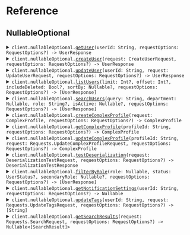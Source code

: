 # Reference
## NullableOptional
<details><summary><code>client.nullableOptional.<a href="/Sources/Resources/NullableOptional/NullableOptionalClient_.swift">getUser</a>(userId: String, requestOptions: RequestOptions?) -> UserResponse</code></summary>
<dl>
<dd>

#### 📝 Description

<dl>
<dd>

<dl>
<dd>

Get a user by ID
</dd>
</dl>
</dd>
</dl>

#### 🔌 Usage

<dl>
<dd>

<dl>
<dd>

```swift
import Foundation
import NullableOptional

private func main() async throws {
    let client = NullableOptionalClient()

    try await client.nullableOptional.getUser(userId: "userId")
}

try await main()
```
</dd>
</dl>
</dd>
</dl>

#### ⚙️ Parameters

<dl>
<dd>

<dl>
<dd>

**userId:** `String` 
    
</dd>
</dl>

<dl>
<dd>

**requestOptions:** `RequestOptions?` — Additional options for configuring the request, such as custom headers or timeout settings.
    
</dd>
</dl>
</dd>
</dl>


</dd>
</dl>
</details>

<details><summary><code>client.nullableOptional.<a href="/Sources/Resources/NullableOptional/NullableOptionalClient_.swift">createUser</a>(request: CreateUserRequest, requestOptions: RequestOptions?) -> UserResponse</code></summary>
<dl>
<dd>

#### 📝 Description

<dl>
<dd>

<dl>
<dd>

Create a new user
</dd>
</dl>
</dd>
</dl>

#### 🔌 Usage

<dl>
<dd>

<dl>
<dd>

```swift
import Foundation
import NullableOptional

private func main() async throws {
    let client = NullableOptionalClient()

    try await client.nullableOptional.createUser(request: CreateUserRequest(
        username: "username",
        email: "email",
        phone: "phone",
        address: Address(
            street: "street",
            city: "city",
            state: "state",
            zipCode: "zipCode",
            country: "country",
            buildingId: "buildingId",
            tenantId: "tenantId"
        )
    ))
}

try await main()
```
</dd>
</dl>
</dd>
</dl>

#### ⚙️ Parameters

<dl>
<dd>

<dl>
<dd>

**request:** `CreateUserRequest` 
    
</dd>
</dl>

<dl>
<dd>

**requestOptions:** `RequestOptions?` — Additional options for configuring the request, such as custom headers or timeout settings.
    
</dd>
</dl>
</dd>
</dl>


</dd>
</dl>
</details>

<details><summary><code>client.nullableOptional.<a href="/Sources/Resources/NullableOptional/NullableOptionalClient_.swift">updateUser</a>(userId: String, request: UpdateUserRequest, requestOptions: RequestOptions?) -> UserResponse</code></summary>
<dl>
<dd>

#### 📝 Description

<dl>
<dd>

<dl>
<dd>

Update a user (partial update)
</dd>
</dl>
</dd>
</dl>

#### 🔌 Usage

<dl>
<dd>

<dl>
<dd>

```swift
import Foundation
import NullableOptional

private func main() async throws {
    let client = NullableOptionalClient()

    try await client.nullableOptional.updateUser(
        userId: "userId",
        request: UpdateUserRequest(
            username: "username",
            email: "email",
            phone: "phone",
            address: Address(
                street: "street",
                city: "city",
                state: "state",
                zipCode: "zipCode",
                country: "country",
                buildingId: "buildingId",
                tenantId: "tenantId"
            )
        )
    )
}

try await main()
```
</dd>
</dl>
</dd>
</dl>

#### ⚙️ Parameters

<dl>
<dd>

<dl>
<dd>

**userId:** `String` 
    
</dd>
</dl>

<dl>
<dd>

**request:** `UpdateUserRequest` 
    
</dd>
</dl>

<dl>
<dd>

**requestOptions:** `RequestOptions?` — Additional options for configuring the request, such as custom headers or timeout settings.
    
</dd>
</dl>
</dd>
</dl>


</dd>
</dl>
</details>

<details><summary><code>client.nullableOptional.<a href="/Sources/Resources/NullableOptional/NullableOptionalClient_.swift">listUsers</a>(limit: Int?, offset: Int?, includeDeleted: Bool?, sortBy: Nullable<String>?, requestOptions: RequestOptions?) -> [UserResponse]</code></summary>
<dl>
<dd>

#### 📝 Description

<dl>
<dd>

<dl>
<dd>

List all users
</dd>
</dl>
</dd>
</dl>

#### 🔌 Usage

<dl>
<dd>

<dl>
<dd>

```swift
import Foundation
import NullableOptional

private func main() async throws {
    let client = NullableOptionalClient()

    try await client.nullableOptional.listUsers(request: .init(
        limit: 1,
        offset: 1,
        includeDeleted: True,
        sortBy: "sortBy"
    ))
}

try await main()
```
</dd>
</dl>
</dd>
</dl>

#### ⚙️ Parameters

<dl>
<dd>

<dl>
<dd>

**limit:** `Int?` 
    
</dd>
</dl>

<dl>
<dd>

**offset:** `Int?` 
    
</dd>
</dl>

<dl>
<dd>

**includeDeleted:** `Bool?` 
    
</dd>
</dl>

<dl>
<dd>

**sortBy:** `Nullable<String>?` 
    
</dd>
</dl>

<dl>
<dd>

**requestOptions:** `RequestOptions?` — Additional options for configuring the request, such as custom headers or timeout settings.
    
</dd>
</dl>
</dd>
</dl>


</dd>
</dl>
</details>

<details><summary><code>client.nullableOptional.<a href="/Sources/Resources/NullableOptional/NullableOptionalClient_.swift">searchUsers</a>(query: String, department: Nullable<String>, role: String?, isActive: Nullable<Bool>?, requestOptions: RequestOptions?) -> [UserResponse]</code></summary>
<dl>
<dd>

#### 📝 Description

<dl>
<dd>

<dl>
<dd>

Search users
</dd>
</dl>
</dd>
</dl>

#### 🔌 Usage

<dl>
<dd>

<dl>
<dd>

```swift
import Foundation
import NullableOptional

private func main() async throws {
    let client = NullableOptionalClient()

    try await client.nullableOptional.searchUsers(request: .init(
        query: "query",
        department: "department",
        role: "role",
        isActive: True
    ))
}

try await main()
```
</dd>
</dl>
</dd>
</dl>

#### ⚙️ Parameters

<dl>
<dd>

<dl>
<dd>

**query:** `String` 
    
</dd>
</dl>

<dl>
<dd>

**department:** `Nullable<String>` 
    
</dd>
</dl>

<dl>
<dd>

**role:** `String?` 
    
</dd>
</dl>

<dl>
<dd>

**isActive:** `Nullable<Bool>?` 
    
</dd>
</dl>

<dl>
<dd>

**requestOptions:** `RequestOptions?` — Additional options for configuring the request, such as custom headers or timeout settings.
    
</dd>
</dl>
</dd>
</dl>


</dd>
</dl>
</details>

<details><summary><code>client.nullableOptional.<a href="/Sources/Resources/NullableOptional/NullableOptionalClient_.swift">createComplexProfile</a>(request: ComplexProfile, requestOptions: RequestOptions?) -> ComplexProfile</code></summary>
<dl>
<dd>

#### 📝 Description

<dl>
<dd>

<dl>
<dd>

Create a complex profile to test nullable enums and unions
</dd>
</dl>
</dd>
</dl>

#### 🔌 Usage

<dl>
<dd>

<dl>
<dd>

```swift
import Foundation
import NullableOptional

private func main() async throws {
    let client = NullableOptionalClient()

    try await client.nullableOptional.createComplexProfile(request: ComplexProfile(
        id: "id",
        nullableRole: .admin,
        optionalRole: .admin,
        optionalNullableRole: .admin,
        nullableStatus: .active,
        optionalStatus: .active,
        optionalNullableStatus: .active,
        nullableNotification: NotificationMethod.email(
            .init(
                emailAddress: "emailAddress",
                subject: "subject",
                htmlContent: "htmlContent"
            )
        ),
        optionalNotification: NotificationMethod.email(
            .init(
                emailAddress: "emailAddress",
                subject: "subject",
                htmlContent: "htmlContent"
            )
        ),
        optionalNullableNotification: NotificationMethod.email(
            .init(
                emailAddress: "emailAddress",
                subject: "subject",
                htmlContent: "htmlContent"
            )
        ),
        nullableSearchResult: SearchResult.user(
            .init(
                id: "id",
                username: "username",
                email: "email",
                phone: "phone",
                createdAt: try! Date("2024-01-15T09:30:00Z", strategy: .iso8601),
                updatedAt: try! Date("2024-01-15T09:30:00Z", strategy: .iso8601),
                address: Address(
                    street: "street",
                    city: "city",
                    state: "state",
                    zipCode: "zipCode",
                    country: "country",
                    buildingId: "buildingId",
                    tenantId: "tenantId"
                )
            )
        ),
        optionalSearchResult: SearchResult.user(
            .init(
                id: "id",
                username: "username",
                email: "email",
                phone: "phone",
                createdAt: try! Date("2024-01-15T09:30:00Z", strategy: .iso8601),
                updatedAt: try! Date("2024-01-15T09:30:00Z", strategy: .iso8601),
                address: Address(
                    street: "street",
                    city: "city",
                    state: "state",
                    zipCode: "zipCode",
                    country: "country",
                    buildingId: "buildingId",
                    tenantId: "tenantId"
                )
            )
        ),
        nullableArray: [
            "nullableArray",
            "nullableArray"
        ],
        optionalArray: [
            "optionalArray",
            "optionalArray"
        ],
        optionalNullableArray: [
            "optionalNullableArray",
            "optionalNullableArray"
        ],
        nullableListOfNullables: [
            "nullableListOfNullables",
            "nullableListOfNullables"
        ],
        nullableMapOfNullables: [
            "nullableMapOfNullables": Address(
                street: "street",
                city: "city",
                state: "state",
                zipCode: "zipCode",
                country: "country",
                buildingId: "buildingId",
                tenantId: "tenantId"
            )
        ],
        nullableListOfUnions: [
            NotificationMethod.email(
                .init(
                    emailAddress: "emailAddress",
                    subject: "subject",
                    htmlContent: "htmlContent"
                )
            ),
            NotificationMethod.email(
                .init(
                    emailAddress: "emailAddress",
                    subject: "subject",
                    htmlContent: "htmlContent"
                )
            )
        ],
        optionalMapOfEnums: [
            "optionalMapOfEnums": .admin
        ]
    ))
}

try await main()
```
</dd>
</dl>
</dd>
</dl>

#### ⚙️ Parameters

<dl>
<dd>

<dl>
<dd>

**request:** `ComplexProfile` 
    
</dd>
</dl>

<dl>
<dd>

**requestOptions:** `RequestOptions?` — Additional options for configuring the request, such as custom headers or timeout settings.
    
</dd>
</dl>
</dd>
</dl>


</dd>
</dl>
</details>

<details><summary><code>client.nullableOptional.<a href="/Sources/Resources/NullableOptional/NullableOptionalClient_.swift">getComplexProfile</a>(profileId: String, requestOptions: RequestOptions?) -> ComplexProfile</code></summary>
<dl>
<dd>

#### 📝 Description

<dl>
<dd>

<dl>
<dd>

Get a complex profile by ID
</dd>
</dl>
</dd>
</dl>

#### 🔌 Usage

<dl>
<dd>

<dl>
<dd>

```swift
import Foundation
import NullableOptional

private func main() async throws {
    let client = NullableOptionalClient()

    try await client.nullableOptional.getComplexProfile(profileId: "profileId")
}

try await main()
```
</dd>
</dl>
</dd>
</dl>

#### ⚙️ Parameters

<dl>
<dd>

<dl>
<dd>

**profileId:** `String` 
    
</dd>
</dl>

<dl>
<dd>

**requestOptions:** `RequestOptions?` — Additional options for configuring the request, such as custom headers or timeout settings.
    
</dd>
</dl>
</dd>
</dl>


</dd>
</dl>
</details>

<details><summary><code>client.nullableOptional.<a href="/Sources/Resources/NullableOptional/NullableOptionalClient_.swift">updateComplexProfile</a>(profileId: String, request: Requests.UpdateComplexProfileRequest, requestOptions: RequestOptions?) -> ComplexProfile</code></summary>
<dl>
<dd>

#### 📝 Description

<dl>
<dd>

<dl>
<dd>

Update complex profile to test nullable field updates
</dd>
</dl>
</dd>
</dl>

#### 🔌 Usage

<dl>
<dd>

<dl>
<dd>

```swift
import Foundation
import NullableOptional

private func main() async throws {
    let client = NullableOptionalClient()

    try await client.nullableOptional.updateComplexProfile(
        profileId: "profileId",
        request: .init(
            profileId: "profileId",
            nullableRole: .admin,
            nullableStatus: .active,
            nullableNotification: NotificationMethod.email(
                .init(
                    emailAddress: "emailAddress",
                    subject: "subject",
                    htmlContent: "htmlContent"
                )
            ),
            nullableSearchResult: SearchResult.user(
                .init(
                    id: "id",
                    username: "username",
                    email: "email",
                    phone: "phone",
                    createdAt: try! Date("2024-01-15T09:30:00Z", strategy: .iso8601),
                    updatedAt: try! Date("2024-01-15T09:30:00Z", strategy: .iso8601),
                    address: Address(
                        street: "street",
                        city: "city",
                        state: "state",
                        zipCode: "zipCode",
                        country: "country",
                        buildingId: "buildingId",
                        tenantId: "tenantId"
                    )
                )
            ),
            nullableArray: [
                "nullableArray",
                "nullableArray"
            ]
        )
    )
}

try await main()
```
</dd>
</dl>
</dd>
</dl>

#### ⚙️ Parameters

<dl>
<dd>

<dl>
<dd>

**profileId:** `String` 
    
</dd>
</dl>

<dl>
<dd>

**request:** `Requests.UpdateComplexProfileRequest` 
    
</dd>
</dl>

<dl>
<dd>

**requestOptions:** `RequestOptions?` — Additional options for configuring the request, such as custom headers or timeout settings.
    
</dd>
</dl>
</dd>
</dl>


</dd>
</dl>
</details>

<details><summary><code>client.nullableOptional.<a href="/Sources/Resources/NullableOptional/NullableOptionalClient_.swift">testDeserialization</a>(request: DeserializationTestRequest, requestOptions: RequestOptions?) -> DeserializationTestResponse</code></summary>
<dl>
<dd>

#### 📝 Description

<dl>
<dd>

<dl>
<dd>

Test endpoint for validating null deserialization
</dd>
</dl>
</dd>
</dl>

#### 🔌 Usage

<dl>
<dd>

<dl>
<dd>

```swift
import Foundation
import NullableOptional

private func main() async throws {
    let client = NullableOptionalClient()

    try await client.nullableOptional.testDeserialization(request: DeserializationTestRequest(
        requiredString: "requiredString",
        nullableString: "nullableString",
        optionalString: "optionalString",
        optionalNullableString: "optionalNullableString",
        nullableEnum: .admin,
        optionalEnum: .active,
        nullableUnion: NotificationMethod.email(
            .init(
                emailAddress: "emailAddress",
                subject: "subject",
                htmlContent: "htmlContent"
            )
        ),
        optionalUnion: SearchResult.user(
            .init(
                id: "id",
                username: "username",
                email: "email",
                phone: "phone",
                createdAt: try! Date("2024-01-15T09:30:00Z", strategy: .iso8601),
                updatedAt: try! Date("2024-01-15T09:30:00Z", strategy: .iso8601),
                address: Address(
                    street: "street",
                    city: "city",
                    state: "state",
                    zipCode: "zipCode",
                    country: "country",
                    buildingId: "buildingId",
                    tenantId: "tenantId"
                )
            )
        ),
        nullableList: [
            "nullableList",
            "nullableList"
        ],
        nullableMap: [
            "nullableMap": 1
        ],
        nullableObject: Address(
            street: "street",
            city: "city",
            state: "state",
            zipCode: "zipCode",
            country: "country",
            buildingId: "buildingId",
            tenantId: "tenantId"
        ),
        optionalObject: Organization(
            id: "id",
            name: "name",
            domain: "domain",
            employeeCount: 1
        )
    ))
}

try await main()
```
</dd>
</dl>
</dd>
</dl>

#### ⚙️ Parameters

<dl>
<dd>

<dl>
<dd>

**request:** `DeserializationTestRequest` 
    
</dd>
</dl>

<dl>
<dd>

**requestOptions:** `RequestOptions?` — Additional options for configuring the request, such as custom headers or timeout settings.
    
</dd>
</dl>
</dd>
</dl>


</dd>
</dl>
</details>

<details><summary><code>client.nullableOptional.<a href="/Sources/Resources/NullableOptional/NullableOptionalClient_.swift">filterByRole</a>(role: Nullable<UserRole>, status: UserStatus?, secondaryRole: Nullable<UserRole>?, requestOptions: RequestOptions?) -> [UserResponse]</code></summary>
<dl>
<dd>

#### 📝 Description

<dl>
<dd>

<dl>
<dd>

Filter users by role with nullable enum
</dd>
</dl>
</dd>
</dl>

#### 🔌 Usage

<dl>
<dd>

<dl>
<dd>

```swift
import Foundation
import NullableOptional

private func main() async throws {
    let client = NullableOptionalClient()

    try await client.nullableOptional.filterByRole(request: .init(
        role: .admin,
        status: .active,
        secondaryRole: .admin
    ))
}

try await main()
```
</dd>
</dl>
</dd>
</dl>

#### ⚙️ Parameters

<dl>
<dd>

<dl>
<dd>

**role:** `Nullable<UserRole>` 
    
</dd>
</dl>

<dl>
<dd>

**status:** `UserStatus?` 
    
</dd>
</dl>

<dl>
<dd>

**secondaryRole:** `Nullable<UserRole>?` 
    
</dd>
</dl>

<dl>
<dd>

**requestOptions:** `RequestOptions?` — Additional options for configuring the request, such as custom headers or timeout settings.
    
</dd>
</dl>
</dd>
</dl>


</dd>
</dl>
</details>

<details><summary><code>client.nullableOptional.<a href="/Sources/Resources/NullableOptional/NullableOptionalClient_.swift">getNotificationSettings</a>(userId: String, requestOptions: RequestOptions?) -> Nullable<NotificationMethod></code></summary>
<dl>
<dd>

#### 📝 Description

<dl>
<dd>

<dl>
<dd>

Get notification settings which may be null
</dd>
</dl>
</dd>
</dl>

#### 🔌 Usage

<dl>
<dd>

<dl>
<dd>

```swift
import Foundation
import NullableOptional

private func main() async throws {
    let client = NullableOptionalClient()

    try await client.nullableOptional.getNotificationSettings(userId: "userId")
}

try await main()
```
</dd>
</dl>
</dd>
</dl>

#### ⚙️ Parameters

<dl>
<dd>

<dl>
<dd>

**userId:** `String` 
    
</dd>
</dl>

<dl>
<dd>

**requestOptions:** `RequestOptions?` — Additional options for configuring the request, such as custom headers or timeout settings.
    
</dd>
</dl>
</dd>
</dl>


</dd>
</dl>
</details>

<details><summary><code>client.nullableOptional.<a href="/Sources/Resources/NullableOptional/NullableOptionalClient_.swift">updateTags</a>(userId: String, request: Requests.UpdateTagsRequest, requestOptions: RequestOptions?) -> [String]</code></summary>
<dl>
<dd>

#### 📝 Description

<dl>
<dd>

<dl>
<dd>

Update tags to test array handling
</dd>
</dl>
</dd>
</dl>

#### 🔌 Usage

<dl>
<dd>

<dl>
<dd>

```swift
import Foundation
import NullableOptional

private func main() async throws {
    let client = NullableOptionalClient()

    try await client.nullableOptional.updateTags(
        userId: "userId",
        request: .init(
            userId: "userId",
            tags: [
                "tags",
                "tags"
            ],
            categories: [
                "categories",
                "categories"
            ],
            labels: [
                "labels",
                "labels"
            ]
        )
    )
}

try await main()
```
</dd>
</dl>
</dd>
</dl>

#### ⚙️ Parameters

<dl>
<dd>

<dl>
<dd>

**userId:** `String` 
    
</dd>
</dl>

<dl>
<dd>

**request:** `Requests.UpdateTagsRequest` 
    
</dd>
</dl>

<dl>
<dd>

**requestOptions:** `RequestOptions?` — Additional options for configuring the request, such as custom headers or timeout settings.
    
</dd>
</dl>
</dd>
</dl>


</dd>
</dl>
</details>

<details><summary><code>client.nullableOptional.<a href="/Sources/Resources/NullableOptional/NullableOptionalClient_.swift">getSearchResults</a>(request: Requests.SearchRequest, requestOptions: RequestOptions?) -> Nullable<[SearchResult]></code></summary>
<dl>
<dd>

#### 📝 Description

<dl>
<dd>

<dl>
<dd>

Get search results with nullable unions
</dd>
</dl>
</dd>
</dl>

#### 🔌 Usage

<dl>
<dd>

<dl>
<dd>

```swift
import Foundation
import NullableOptional

private func main() async throws {
    let client = NullableOptionalClient()

    try await client.nullableOptional.getSearchResults(request: .init(
        query: "query",
        filters: [
            "filters": "filters"
        ],
        includeTypes: [
            "includeTypes",
            "includeTypes"
        ]
    ))
}

try await main()
```
</dd>
</dl>
</dd>
</dl>

#### ⚙️ Parameters

<dl>
<dd>

<dl>
<dd>

**request:** `Requests.SearchRequest` 
    
</dd>
</dl>

<dl>
<dd>

**requestOptions:** `RequestOptions?` — Additional options for configuring the request, such as custom headers or timeout settings.
    
</dd>
</dl>
</dd>
</dl>


</dd>
</dl>
</details>
